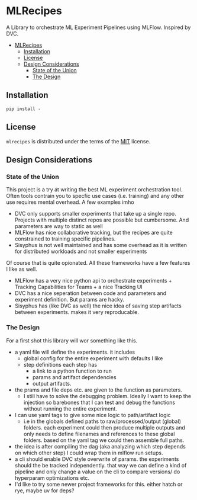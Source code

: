 # MLRecipes

<!-- [![PyPI - Version](https://img.shields.io/pypi/v/-.svg)](https://pypi.org/project/-)
[![PyPI - Python Version](https://img.shields.io/pypi/pyversions/-.svg)](https://pypi.org/project/-) -->

A Library to orchestrate ML Experiment Pipelines using MLFlow. Inspired by DVC.

- [MLRecipes](#mlrecipes)
  - [Installation](#installation)
  - [License](#license)
  - [Design Considerations](#design-considerations)
    - [State of the Union](#state-of-the-union)
    - [The Design](#the-design)

## Installation

```console
pip install -
```

## License

`mlrecipes` is distributed under the terms of the [MIT](https://spdx.org/licenses/MIT.html) license.

## Design Considerations

### State of the Union

This project is a try at writing the best ML experiment orchestration tool. Often tools contrain you to specfic use cases
(i.e. training) and any other use requires mental overhead. A few examples imho

- DVC only supports smaller experiments that take up a single repo. Projects with multiple distinct repos are possible
  but cumbersome. And parameters are way to static as well
- MLFlow has nice collaborative tracking, but the recipes are quite constrained to training specific pipelines.
- Sisyphus is not well maintained and has some overhead as it is written for distributed workloads and not smaller experiments

Of course that is quite opionated. All these frameworks have a few features I like as well.

- MLFlow has a very nice python api to orchestrate experiments + Tracking Capabilities for Teams + a nice Tracking UI
- DVC has a nice seperation between code and parameters and experiment definition. But params are hacky.
- Sisyphus has (like DVC as well) the nice idea of saving step artifacts between experiments. makes it very reproducable.

### The Design

For a first shot this library will wor something like this.

- a yaml file will define the experiments. it includes
  - global config for the entire experiment with defaults I like
  - step definitions each step has
    - a link to a python function to run
    - params and artifact dependencies
    - output artifacts.
- the prams and file deps etc. are given to the function as parameters.
  - I still have to solve the debugging problem. Ideally I want to keep the injection so barebones that I can test
    and debug the functions without running the entire experiment.
- I can use yaml tags to give some nice logic to path/artifact logic
  - i.e in the globals defined paths to raw/processed/output (global) folders. each experiment could then produce multiple outputs
    and only needs to define filenames and references to these global folders. based on the yaml tag we could then assemble full paths.
- the idea is after compiling the dag (aka analyzing which step depends on which other step) I could wrap them in mlflow run setups.
- a cli should enable DVC style overwrite of params. the experiments should the be tracked independently. that way we can define
  a kind of pipeline and only change a value on the cli to compare versions/ do hyperparam optimizations etc.
- I'd like to try some newer project frameworks for this. either hatch or rye, maybe uv for deps?
